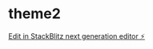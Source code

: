 # theme2

[Edit in StackBlitz next generation editor ⚡️](https://stackblitz.com/~/github.com/robot-sova/theme2)